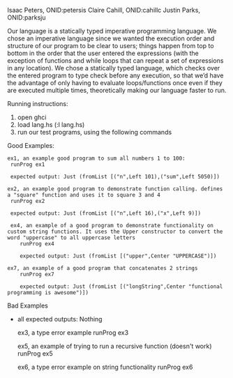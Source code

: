 Isaac Peters, 	ONID:petersis
Claire Cahill,	ONID:cahillc
Justin Parks,	ONID:parksju


Our language is a statically typed imperative programming language. We chose an imperative language since we wanted the execution order and structure of our program to be clear to users; things happen from top to bottom in the order that the user entered the expressions (with the exception of functions and while loops that can repeat a set of expressions in any location). We chose a statically typed language, which checks over the entered program to type check before any execution, so that we’d have the advantage of only having to evaluate loops/functions once even if they are executed multiple times, theoretically making our language faster to run. 

Running instructions: 
1. open ghci
2. load lang.hs (:l lang.hs)
3. run our test programs, using the following commands

Good Examples: 

    ex1, an example good program to sum all numbers 1 to 100:
     runProg ex1

     expected output: Just (fromList [("n",Left 101),("sum",Left 5050)])

    ex2, an example good program to demonstrate function calling. defines a "square" function and uses it to square 3 and 4
     runProg ex2

     expected output: Just (fromList [("n",Left 16),("x",Left 9)])

     ex4, an example of a good program to demonstrate functionality on custom string functions. It uses the Upper constructor to convert the word "uppercase" to all uppercase letters
        runProg ex4

        expected output: Just (fromList [("upper",Center "UPPERCASE")])

    ex7, an example of a good program that concatenates 2 strings
        runProg ex7

        expected output: Just (fromList [("longString",Center "functional programming is awesome")])

Bad Examples
* all expected outputs: Nothing

    ex3, a type error example
     runProg ex3
    
    ex5, an example of trying to run a recursive function (doesn't work)
     runProg ex5

    ex6, a type error example on string functionality
     runProg ex6